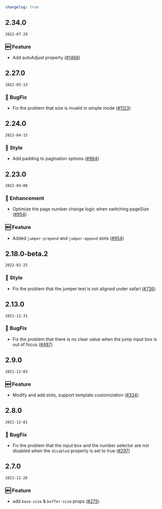 ```yaml
changelog: true
```

## 2.34.0

`2022-07-29`

### 🆕 Feature

- Add autoAdjust property ([#1466](https://github.com/arco-design/arco-design-vue/pull/1466))


## 2.27.0

`2022-05-13`

### 🐛 BugFix

- Fix the problem that size is invalid in simple mode ([#1123](https://github.com/arco-design/arco-design-vue/pull/1123))


## 2.24.0

`2022-04-15`

### 💅 Style

- Add padding to pagination options ([#984](https://github.com/arco-design/arco-design-vue/pull/984))


## 2.23.0

`2022-04-08`

### 💎 Enhancement

- Optimize the page number change logic when switching pageSize ([#954](https://github.com/arco-design/arco-design-vue/pull/954))

### 🆕 Feature

- Added `jumper-prepend` and `jumper-append` slots ([#954](https://github.com/arco-design/arco-design-vue/pull/954))


## 2.18.0-beta.2

`2022-02-25`

### 💅 Style

- Fix the problem that the jumper text is not aligned under safari ([#736](https://github.com/arco-design/arco-design-vue/pull/736))


## 2.13.0

`2021-12-31`

### 🐛 BugFix

- Fix the problem that there is no clear value when the jump input box is out of focus ([#487](https://github.com/arco-design/arco-design-vue/pull/487))


## 2.9.0

`2021-12-03`

### 🆕 Feature

- Modify and add slots, support template customization ([#324](https://github.com/arco-design/arco-design-vue/pull/324))


## 2.8.0

`2021-12-01`

### 🐛 BugFix

- Fix the problem that the input box and the number selector are not disabled when the `disabled` property is set to true ([#297](https://github.com/arco-design/arco-design-vue/pull/297))


## 2.7.0

`2021-11-26`

### 🆕 Feature

- add `base-size` & `buffer-size` props ([#275](https://github.com/arco-design/arco-design-vue/pull/275))

